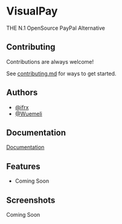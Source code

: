 
# VisualPay

THE N.1 OpenSource PayPal Alternative



## Contributing

Contributions are always welcome!

See [contributing.md](https://github.com/Wuemeli/visualpay/blob/main/CONTRIBUTING.md) for ways to get started. 


## Authors
- [@ifrx](https://github.com/ironflipper) 
- [@Wuemeli](https://www.github.com/wuemeli)


## Documentation

[Documentation](https://github.com/Wuemeli/visualpay/wiki)


## Features

- Coming Soon


## Screenshots

Coming Soon


